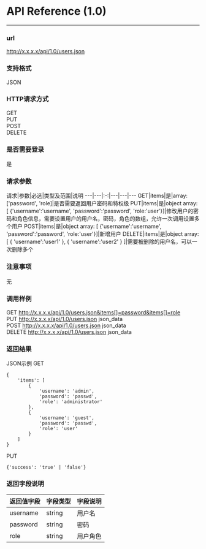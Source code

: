 # API Reference (1.0)
---

### url
http://x.x.x.x/api/1.0/users.json

### 支持格式
JSON

### HTTP请求方式
GET  
PUT  
POST  
DELETE  

### 是否需要登录
是

### 请求参数
 请求|参数|必选|类型及范围|说明
---|---|:-:|---|---|---
GET|items|是|array: ['password', 'role]|是否需要返回用户密码和特权级
PUT|items|是|object array: [ {'username':'username', 'password':'password', 'role:'user'}]|修改用户的密码和角色信息，需要设置用户的用户名，密码，角色的数组，允许一次调用设置多个用户
POST|items|是|object array: [ {'username':'username', 'password':'password', 'role:'user'}]|新增用户
DELETE|items|是|object array: [ { 'username':'user1' }, { 'username':'user2' } ]|需要被删除的用户名，可以一次删除多个

### 注意事项
无

### 调用样例
GET http://x.x.x.x/api/1.0/users.json&items[]=password&items[]=role  
PUT http://x.x.x.x/api/1.0/users.json json_data  
POST http://x.x.x.x/api/1.0/users.json json_data  
DELETE http://x.x.x.x/api/1.0/users.json json_data  

### 返回结果
JSON示例
GET

	{
		'items': [
			{
				'username': 'admin',
				'password': 'passwd',
				'role': 'administrator'
			},
			{
				'username': 'guest',
				'password': 'passwd',
				'role': 'user'
			}
		]
	}
	
PUT

	{'success': 'true' | 'false'}
	
### 返回字段说明
返回值字段|字段类型|字段说明
---|---|---
username|string|用户名
password|string|密码
role|string|用户角色

